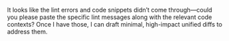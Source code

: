 It looks like the lint errors and code snippets didn’t come through—could you please paste the specific lint messages along with the relevant code contexts? Once I have those, I can draft minimal, high-impact unified diffs to address them.